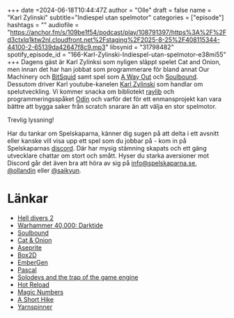+++
date =2024-06-18T10:44:47Z
author = "Olle"
draft = false 
name = "Karl Zylinski"
subtitle="Indiespel utan spelmotor"
categories = ["episode"]
hashtags = ""
audiofile = "https://anchor.fm/s/109be1f54/podcast/play/108791397/https%3A%2F%2Fd3ctxlq1ktw2nl.cloudfront.net%2Fstaging%2F2025-8-25%2F408115344-44100-2-65139da42647f8c9.mp3"
libsynid = "31798482"
spotify_episode_id = "166-Karl-Zylinski-Indiespel-utan-spelmotor-e38mi55"
+++
Dagens gäst är Karl Zylinksi som nyligen släppt spelet Cat and Onion, men innan det har han jobbat som programmerare för bland annat Our Machinery och [BitSquid](https://en.wikipedia.org/wiki/Bitsquid) samt spel som [A Way Out](https://store.steampowered.com/app/1222700/A_Way_Out/) och [Soulbound](https://store.steampowered.com/app/2211130/SOULBOUND/). Dessutom driver Karl youtube-kanelen [Karl Zylinski](https://www.youtube.com/@karl_zylinski) som handlar om spelutveckling. Vi kommer snacka om bibliotekt [raylib](https://www.raylib.com/) och programmeringsspåket [Odin](https://odin-lang.org/) och varför det för ett enmansprojekt kan vara bättre att bygga saker från scratch snarare än att välja en stor spelmotor.


Trevlig lyssning!

Har du tankar om Spelskaparna, känner dig sugen på att delta i ett avsnitt eller kanske vill visa upp ett spel som du jobbar på - kom in på Spelskaparnas [discord](https://discord.gg/hBHEXss). Där har mysig stämning skapats och ett gäng utvecklare chattar om stort och smått. Hyser du starka aversioner mot Discord går det även bra att höra av sig på info@spelskaparna.se, [@ollandin](https://twitter.com/ollelandin) eller [@saikyun](https://twitter.com/Saikyun).

# Länkar
* [Hell divers 2](https://www.youtube.com/watch?v=oD3pxbG9YYI)
* [Warhammer 40,000: Darktide](https://www.youtube.com/watch?v=oMUfKLLynWI)
* [Soulbound](https://store.steampowered.com/app/2211130/SOULBOUND/)
* [Cat & Onion](https://store.steampowered.com/app/2781210/CAT__ONION/)
* [Aseprite](https://aseprite.org/)
* [Box2D](https://box2d.org/)
* [EmberGen](https://jangafx.com/software/embergen/)
* [Pascal](https://en.wikipedia.org/wiki/Pascal_(programming_language))
* [Solodevs and the trap of the game engine](https://zylinski.se/posts/solodevs-and-the-trap-of-the-game-engine/)
* [Hot Reload](https://hotreload.net/)
* [Magic Numbers](https://en.wikipedia.org/wiki/Magic_number_(programming))
* [A Short Hike](https://www.ashorthike.com/)
* [Yarnspinner](https://www.yarnspinner.dev/)
